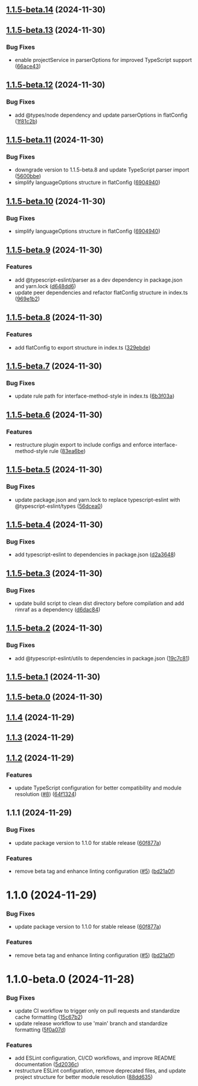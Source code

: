 

## [1.1.5-beta.14](https://github.com/eavam/eslint-plugin-interface-method-style/compare/v1.1.5-beta.13...v1.1.5-beta.14) (2024-11-30)

## [1.1.5-beta.13](https://github.com/eavam/eslint-plugin-interface-method-style/compare/v1.1.5-beta.12...v1.1.5-beta.13) (2024-11-30)


### Bug Fixes

* enable projectService in parserOptions for improved TypeScript support ([66ace43](https://github.com/eavam/eslint-plugin-interface-method-style/commit/66ace433db0c3a53b63b719c3fff82666f58ccd2))

## [1.1.5-beta.12](https://github.com/eavam/eslint-plugin-interface-method-style/compare/v1.1.5-beta.11...v1.1.5-beta.12) (2024-11-30)


### Bug Fixes

* add @types/node dependency and update parserOptions in flatConfig ([1f81c2b](https://github.com/eavam/eslint-plugin-interface-method-style/commit/1f81c2b97a1e7667ed610ebbcf5e2df14f0409b0))

## [1.1.5-beta.11](https://github.com/eavam/eslint-plugin-interface-method-style/compare/v1.1.5-beta.9...v1.1.5-beta.11) (2024-11-30)


### Bug Fixes

* downgrade version to 1.1.5-beta.8 and update TypeScript parser import ([5600bbe](https://github.com/eavam/eslint-plugin-interface-method-style/commit/5600bbe3ee37f8a9f4eb508cd1723e0046cb9d46))
* simplify languageOptions structure in flatConfig ([6904940](https://github.com/eavam/eslint-plugin-interface-method-style/commit/6904940bffe6898ec6338556431cc20ad5c0a46e))

## [1.1.5-beta.10](https://github.com/eavam/eslint-plugin-interface-method-style/compare/v1.1.5-beta.9...v1.1.5-beta.10) (2024-11-30)


### Bug Fixes

* simplify languageOptions structure in flatConfig ([6904940](https://github.com/eavam/eslint-plugin-interface-method-style/commit/6904940bffe6898ec6338556431cc20ad5c0a46e))

## [1.1.5-beta.9](https://github.com/eavam/eslint-plugin-interface-method-style/compare/v1.1.5-beta.8...v1.1.5-beta.9) (2024-11-30)


### Features

* add @typescript-eslint/parser as a dev dependency in package.json and yarn.lock ([d648dd6](https://github.com/eavam/eslint-plugin-interface-method-style/commit/d648dd67558159498e519cc9031c8139e3d21e95))
* update peer dependencies and refactor flatConfig structure in index.ts ([969e1b2](https://github.com/eavam/eslint-plugin-interface-method-style/commit/969e1b2af72c8606319e19e1ae9099608043a565))

## [1.1.5-beta.8](https://github.com/eavam/eslint-plugin-interface-method-style/compare/v1.1.5-beta.7...v1.1.5-beta.8) (2024-11-30)


### Features

* add flatConfig to export structure in index.ts ([329ebde](https://github.com/eavam/eslint-plugin-interface-method-style/commit/329ebde14662af9ce77c7df45d0eaebf946d1951))

## [1.1.5-beta.7](https://github.com/eavam/eslint-plugin-interface-method-style/compare/v1.1.5-beta.6...v1.1.5-beta.7) (2024-11-30)


### Bug Fixes

* update rule path for interface-method-style in index.ts ([6b3f03a](https://github.com/eavam/eslint-plugin-interface-method-style/commit/6b3f03ae26adf6a708a563fb83a26cc1e7d0b013))

## [1.1.5-beta.6](https://github.com/eavam/eslint-plugin-interface-method-style/compare/v1.1.5-beta.5...v1.1.5-beta.6) (2024-11-30)


### Features

* restructure plugin export to include configs and enforce interface-method-style rule ([83ea6be](https://github.com/eavam/eslint-plugin-interface-method-style/commit/83ea6beb2afb65545145e7627e62e4378aefec52))

## [1.1.5-beta.5](https://github.com/eavam/eslint-plugin-interface-method-style/compare/v1.1.5-beta.4...v1.1.5-beta.5) (2024-11-30)


### Bug Fixes

* update package.json and yarn.lock to replace typescript-eslint with @typescript-eslint/types ([56dcea0](https://github.com/eavam/eslint-plugin-interface-method-style/commit/56dcea0a49bc2618798bf2ad32488919d42a0740))

## [1.1.5-beta.4](https://github.com/eavam/eslint-plugin-interface-method-style/compare/v1.1.5-beta.3...v1.1.5-beta.4) (2024-11-30)


### Bug Fixes

* add typescript-eslint to dependencies in package.json ([d2a3648](https://github.com/eavam/eslint-plugin-interface-method-style/commit/d2a3648d004603878702d803a11de7a6d6903138))

## [1.1.5-beta.3](https://github.com/eavam/eslint-plugin-interface-method-style/compare/v1.1.5-beta.2...v1.1.5-beta.3) (2024-11-30)


### Bug Fixes

* update build script to clean dist directory before compilation and add rimraf as a dependency ([d6dac84](https://github.com/eavam/eslint-plugin-interface-method-style/commit/d6dac84f660da649020aafc9b79e57814f35604c))

## [1.1.5-beta.2](https://github.com/eavam/eslint-plugin-interface-method-style/compare/v1.1.5-beta.1...v1.1.5-beta.2) (2024-11-30)


### Bug Fixes

* add @typescript-eslint/utils to dependencies in package.json ([19c7c81](https://github.com/eavam/eslint-plugin-interface-method-style/commit/19c7c8198471b9ba73a367e06e8740422d35f1b2))

## [1.1.5-beta.1](https://github.com/eavam/eslint-plugin-interface-method-style/compare/v1.1.5-beta.0...v1.1.5-beta.1) (2024-11-30)

## [1.1.5-beta.0](https://github.com/eavam/eslint-plugin-interface-method-style/compare/v1.1.4...v1.1.5-beta.0) (2024-11-30)

## [1.1.4](https://github.com/eavam/eslint-plugin-interface-method-style/compare/v1.1.3...v1.1.4) (2024-11-29)

## [1.1.3](https://github.com/eavam/eslint-plugin-interface-method-style/compare/v1.1.2...v1.1.3) (2024-11-29)

## [1.1.2](https://github.com/eavam/eslint-plugin-interface-method-style/compare/v1.1.1...v1.1.2) (2024-11-29)


### Features

* update TypeScript configuration for better compatibility and module resolution ([#8](https://github.com/eavam/eslint-plugin-interface-method-style/issues/8)) ([64f1324](https://github.com/eavam/eslint-plugin-interface-method-style/commit/64f1324d8760cbb23a7e71aecb1365d20c24f18e))

## 1.1.1 (2024-11-29)


### Bug Fixes

* update package version to 1.1.0 for stable release ([60f877a](https://github.com/eavam/eslint-plugin-interface-method-style/commit/60f877af277c3474001a0f6db2ddeb172fec915e))


### Features

* remove beta tag and enhance linting configuration ([#5](https://github.com/eavam/eslint-plugin-interface-method-style/issues/5)) ([bd21a0f](https://github.com/eavam/eslint-plugin-interface-method-style/commit/bd21a0f46333541202b1ed774c3ff07a4db965d0))

# 1.1.0 (2024-11-29)


### Bug Fixes

* update package version to 1.1.0 for stable release ([60f877a](https://github.com/eavam/eslint-plugin-interface-method-style/commit/60f877af277c3474001a0f6db2ddeb172fec915e))


### Features

* remove beta tag and enhance linting configuration ([#5](https://github.com/eavam/eslint-plugin-interface-method-style/issues/5)) ([bd21a0f](https://github.com/eavam/eslint-plugin-interface-method-style/commit/bd21a0f46333541202b1ed774c3ff07a4db965d0))





# 1.1.0-beta.0 (2024-11-28)


### Bug Fixes

* update CI workflow to trigger only on pull requests and standardize cache formatting ([15c67b2](https://github.com/eavam/eslint-plugin-interface-method-style/commit/15c67b20debdadfdc5f18b7dd163acadd7098ba4))
* update release workflow to use 'main' branch and standardize formatting ([5f0a07d](https://github.com/eavam/eslint-plugin-interface-method-style/commit/5f0a07d98a28adb2411b5fbed29e5a8791902acd))


### Features

* add ESLint configuration, CI/CD workflows, and improve README documentation ([5d2036c](https://github.com/eavam/eslint-plugin-interface-method-style/commit/5d2036c8bee7e2900bc7fbdb9d1a333fa572ace0))
* restructure ESLint configuration, remove deprecated files, and update project structure for better module resolution ([88dd635](https://github.com/eavam/eslint-plugin-interface-method-style/commit/88dd6353fc838596fb9d6ad6560403f7ee3c17cb))
